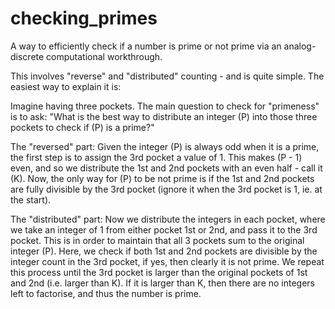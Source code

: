 # checking_primes
A way to efficiently check if a number is prime or not prime via an analog-discrete computational workthrough.


This involves "reverse" and "distributed" counting - and is quite simple. The easiest way to explain it is:


Imagine having three pockets. The main question to check for "primeness" is to ask: "What is the best way to distribute an integer (P) into those three pockets to check if (P) is a prime?"

The "reversed" part:
Given the integer (P) is always odd when it is a prime, the first step is to assign the 3rd pocket a value of 1. This makes (P - 1) even, and so we distribute the 1st and 2nd pockets with an even half - call it (K). Now, the only way for (P) to be not prime is if the 1st and 2nd pockets are fully divisible by the 3rd pocket (ignore it when the 3rd pocket is 1, ie. at the start). 

The "distributed" part:
Now we distribute the integers in each pocket, where we take an integer of 1 from either pocket 1st or 2nd, and pass it to the 3rd pocket. This is in order to maintain that all 3 pockets sum to the original integer (P). Here, we check if both 1st and 2nd pockets are divisible by the integer count in the 3rd pocket, if yes, then clearly it is not prime. We repeat this process until the 3rd pocket is larger than the original pockets of 1st and 2nd (i.e. larger than K). If it is larger than K, then there are no integers left to factorise, and thus the number is prime.
